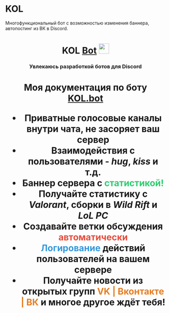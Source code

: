 # KOL
Многофункциональный бот с возможностью изменения баннера, автопостинг из ВК в Discord.

<h1 align="center">KOL <a href="[https://onetouch.bio.link/](https://alims-organization-1.gitbook.io/kol.bot//)" target="_blank">Bot</a> 
<img src="https://github.com/blackcater/blackcater/raw/main/images/Hi.gif" height="32"/></h1>
<h3 align="center">Увлекаюсь разработкой ботов для Discord</h3>

<h1 align="center">Моя документация по боту <a href="https://alims-organization-1.gitbook.io/kol.bot//" target="_blank">KOL.bot</a> 


<ul>
    <li>Приватные голосовые каналы внутри чата, не засоряет ваш сервер</li>
    <li>Взаимодействия с пользователями - <i>hug</i>, <i>kiss</i> и т.д.</li>
    <li>Баннер сервера с <strong style="color: #2ecc71;">статистикой!</strong></li>
    <li>Получайте статистику с <i>Valorant</i>, сборки в <i>Wild Rift</i> и <i>LoL PC</i></li>
    <li>Создавайте ветки обсуждения <strong style="color: #e74c3c;">автоматически</strong></li>
    <li><strong style="color: #3498db;">Логирование</strong> действий пользователей на вашем сервере</li>
    <li>Получайте новости из открытых групп <strong style="color: #e67e22;">VK | Вконтакте | ВК</strong> и многое другое ждёт тебя!</li>
</ul>
